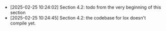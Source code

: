 - [2025-02-25 10:24:02] Section 4.2: todo from the very beginning of this section
- [2025-02-25 10:24:45] Section 4.2: the codebase for lox doesn't compile yet.
